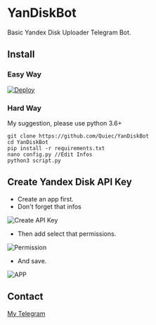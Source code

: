 # YanDiskBot
Basic Yandex Disk Uploader Telegram Bot.

## Install

### Easy Way
[![Deploy](https://www.herokucdn.com/deploy/button.svg)](https://heroku.com/deploy)

### Hard Way

My suggestion, please use python 3.6+

    git clone https://github.com/Quiec/YanDiskBot
    cd YanDiskBot
    pip install -r requirements.txt
    nano config.py //Edit Infos
    python3 script.py

## Create Yandex Disk API Key

- Create an app first.
- Don't forget that infos

![Create API Key](https://i.hizliresim.com/qAzPWW.png)

- Then add select that permissions.

![Permission](https://i.hizliresim.com/GZjoy7.png)

- And save.

![APP](https://i.hizliresim.com/gPQZO2.png)

## Contact

[My Telegram](https://t.me/quiec)
